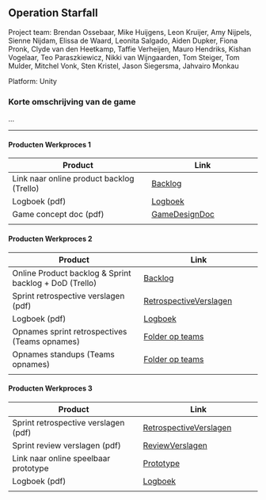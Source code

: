 ## Operation Starfall
Project team: Brendan Ossebaar, Mike Huijgens, Leon Kruijer, Amy Nijpels, Sienne Nijdam, Elissa de Waard, Leonita Salgado, Aiden Dupker, Fiona Pronk, Clyde van den Heetkamp, Taffie Verheijen, Mauro Hendriks, Kishan Vogelaar, Teo Paraszkiewicz, Nikki van Wijngaarden, Tom Steiger, Tom Mulder, Mitchel Vonk, Sten Kristel, Jason Siegersma, Jahvairo Monkau

Platform:
Unity

### Korte omschrijving van de game
...

---
#### Producten Werkproces 1
| Product  | Link |
| ------ |  ------ |
| Link naar online product backlog (Trello) | [Backlog]
| Logboek (pdf)                             | [Logboek]
| Game concept doc (pdf)                    | [GameDesignDoc]
|<img width=500/>|<img width=300/>|
   
#### Producten Werkproces 2
| Product  | Link |
| ------ |  ------ |
| Online Product backlog & Sprint backlog + DoD (Trello)    | [Backlog]
| Sprint retrospective verslagen (pdf)                      | [RetrospectiveVerslagen]
| Logboek (pdf)                                             | [Logboek]
| Opnames sprint retrospectives (Teams opnames)             | [Folder op teams]
| Opnames standups (Teams opnames)                          | [Folder op teams]
|<img width=500/>|<img width=300/>|
   
#### Producten Werkproces 3
| Product  | Link |
| ------ |  ------ |
| Sprint retrospective verslagen (pdf)  | [RetrospectiveVerslagen]
| Sprint review verslagen (pdf)         | [ReviewVerslagen]
| Link naar online speelbaar prototype  | [Prototype]
| Logboek (pdf)                         | [Logboek]
|<img width=500/>|<img width=300/>|

   [Backlog]: <https://trello.com/b/gVEjIPgv/operation-starfall-product-backlog>
   [Logboek]: <https://github.com/BerendWeij/agp_inlever_template/blob/master/producten/logboek.pdf>
   [GameDesignDoc]: <https://github.com/BerendWeij/agp_inlever_template/blob/master/producten/GameDesignDoc.pdf>
   [RetrospectiveVerslagen]: <https://github.com/BerendWeij/agp_inlever_template/blob/master/producten/Retrospective 30-05-2023.pdf>
   [ReviewVerslagen]: <https://github.com/BerendWeij/agp_inlever_template/blob/master/producten/ReviewVerslag.pdf>
   [Prototype]: <https://www.mijnmytheprototype.nl>
   [Folder op teams]: <https://teams.microsoft.com/_?culture=en-us&country=us#/school/FileBrowserTabApp/Algemeen?threadId=19:e6mSplOaBlFI_B_VhE8HhGLR1_8wKahTFD7NEMFxfkE1@thread.tacv2&ctx=channel>
   
